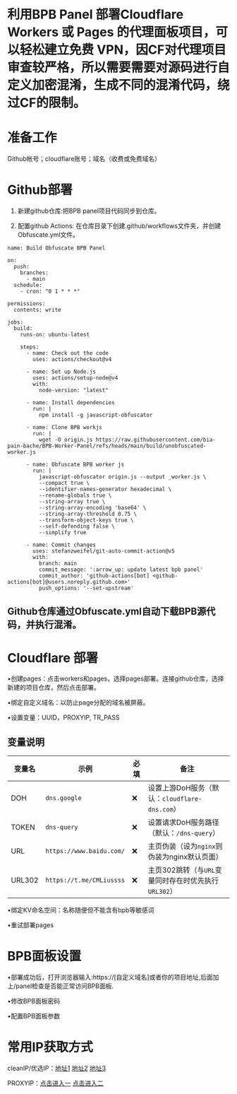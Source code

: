 # **利用BPB Panel 部署Cloudflare Workers 或 Pages 的代理面板项目，可以轻松建立免费 VPN，因CF对代理项目审查较严格，所以需要需要对源码进行自定义加密混淆，生成不同的混淆代码，绕过CF的限制。**

# 准备工作
Github帐号；cloudflare账号；域名（收费或免费域名）

# Github部署
1. 新建github仓库:把BPB panel项目代码同步到仓库。

2. 配置github Actions: 在仓库目录下创建.github/workflows文件夹，并创建Obfuscate.yml文件。
```
name: Build Obfuscate BPB Panel

on:
  push:
    branches:
      - main
  schedule:
    - cron: "0 1 * * *"

permissions:
  contents: write

jobs:
  build:
    runs-on: ubuntu-latest

    steps:
      - name: Check out the code
        uses: actions/checkout@v4

      - name: Set up Node.js
        uses: actions/setup-node@v4
        with:
          node-version: "latest"

      - name: Install dependencies
        run: |
          npm install -g javascript-obfuscator

      - name: Clone BPB workjs
        run: |
          wget -O origin.js https://raw.githubusercontent.com/bia-pain-bache/BPB-Worker-Panel/refs/heads/main/build/unobfuscated-worker.js

      - name: Obfuscate BPB worker js
        run: |
          javascript-obfuscator origin.js --output _worker.js \
          --compact true \
          --identifier-names-generator hexadecimal \
          --rename-globals true \
          --string-array true \
          --string-array-encoding 'base64' \
          --string-array-threshold 0.75 \
          --transform-object-keys true \
          --self-defending false \
          --simplify true

      - name: Commit changes
        uses: stefanzweifel/git-auto-commit-action@v5
        with:
          branch: main
          commit_message: ':arrow_up: update latest bpb panel'
          commit_author: 'github-actions[bot] <github-actions[bot]@users.noreply.github.com>'
          push_options: '--set-upstream'
```

## **Github仓库通过Obfuscate.yml自动下载BPB源代码，并执行混淆。**

# Cloudflare 部署
•创建pages：点击workers和pages，选择pages部署。连接github仓库，选择新建的项目仓库，然后点击部署。

•绑定自定义域名：以防止page分配的域名被屏蔽。

•设置变量：UUID，PROXYIP, TR_PASS

## 变量说明

| 变量名 | 示例 | 必填 | 备注 | 
|--|--|--|--|
| DOH | `dns.google` |❌| 设置上游DoH服务（默认：`cloudflare-dns.com`） |
| TOKEN | `dns-query` |❌| 设置请求DoH服务路径（默认：`/dns-query`） |
| URL | `https://www.baidu.com/` |❌| 主页伪装（设为`nginx`则伪装为nginx默认页面） |
| URL302 | `https://t.me/CMLiussss` |❌| 主页302跳转（与`URL`变量同时存在时优先执行`URL302`）|

•绑定KV命名空间：名称随便但不能含有bpb等敏感词

•重试部署pages

# BPB面板设置
•部署成功后，打开浏览器输入:https://[自定义域名]或者你的项目地址,后面加上/panel检查是否能正常访问BPB面板.

•修改BPB面板密码

•配置BPB面板参数

# 常用IP获取方式
cleanIP/优选IP：[地址1](https://www.wetest.vip/page/cloudflare/address_v4.html)    [地址2](https://ipdb.030101.xyz/bestcf/)   [地址3](https://mrxn.net/BESTCFDOMAIN)

PROXYIP：[点击进入一](https://ipdb.030101.xyz/bestproxy/)   [点击进入二](https://www.nslookup.io/domains/bpb.yousef.isegaro.com/dns-records/)
